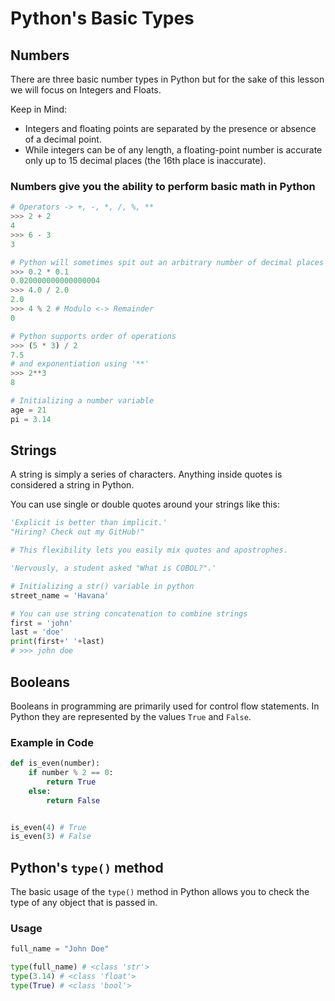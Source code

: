 # Python's Basic Types

## Numbers

There are three basic number types in Python but for the sake of this lesson we will focus on Integers and Floats.

Keep in Mind:

- Integers and floating points are separated by the presence or absence of a decimal point.  
- While integers can be of any length, a floating-point number is accurate only up to 15 decimal places (the 16th place is inaccurate).

### Numbers give you the ability to perform basic math in Python

```python
# Operators -> +, -, *, /, %, **
>>> 2 + 2
4
>>> 6 - 3
3

# Python will sometimes spit out an arbitrary number of decimal places
>>> 0.2 * 0.1
0.020000000000000004
>>> 4.0 / 2.0
2.0
>>> 4 % 2 # Modulo <-> Remainder
0

# Python supports order of operations
>>> (5 * 3) / 2
7.5
# and exponentiation using '**'
>>> 2**3
8

# Initializing a number variable
age = 21
pi = 3.14
```

## Strings

A string is simply a series of characters. Anything inside quotes is considered a string in Python.  

You can use single or double quotes around your strings like this:

```python
'Explicit is better than implicit.'
"Hiring? Check out my GitHub!"

# This flexibility lets you easily mix quotes and apostrophes.

'Nervously, a student asked "What is COBOL?".'

# Initializing a str() variable in python
street_name = 'Havana'

# You can use string concatenation to combine strings
first = 'john'
last = 'doe'
print(first+' '+last)
# >>> john doe
```

## Booleans

Booleans in programming are primarily used for control flow statements. In Python they are represented by the values `True` and `False`.

### Example in Code

```python
def is_even(number):
    if number % 2 == 0:
        return True
    else:
        return False


is_even(4) # True
is_even(3) # False
```

## Python's `type()` method

The basic usage of the `type()` method in Python allows you to check the type of any object that is passed in.

### Usage

```python
full_name = "John Doe"

type(full_name) # <class 'str'>
type(3.14) # <class 'float'>
type(True) # <class 'bool'>
```
